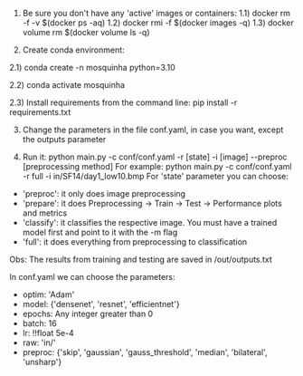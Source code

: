 1) Be sure you don't have any 'active' images or containers:
1.1) docker rm -f -v $(docker ps -aq)
1.2) docker rmi -f  $(docker images -q)
1.3) docker volume rm $(docker volume ls -q)

2) Create conda environment:

2.1) conda create -n mosquinha python=3.10

2.2) conda activate mosquinha

2.3) Install requirements from the command line: pip install -r requirements.txt


3) Change the parameters in the file conf.yaml, in case you want, except the outputs parameter

4) Run it: python main.py -c conf/conf.yaml -r [state] -i [image] --preproc [preprocessing method]
For example: python main.py -c conf/conf.yaml -r full -i in/SF14/day1_low10.bmp
For 'state' parameter you can choose:
- 'preproc': it only does image preprocessing
- 'prepare': it does Preprocessing -> Train -> Test -> Performance plots and metrics
- 'classify': it classifies the respective image. You must have a trained model first and point to it with the -m flag
- 'full': it does everything from preprocessing to classification

Obs: The results from training and testing are saved in /out/outputs.txt

In conf.yaml we can choose the parameters:
- optim: 'Adam'
- model: {'densenet', 'resnet', 'efficientnet'}
- epochs: Any integer greater than 0
- batch: 16
- lr: !!float 5e-4
- raw: 'in/'
- preproc: {'skip', 'gaussian', 'gauss_threshold', 'median', 'bilateral', 'unsharp'}

